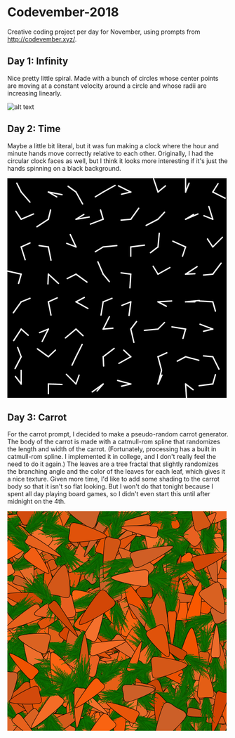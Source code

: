 # Codevember-2018
Creative coding project per day for November, using prompts from http://codevember.xyz/.

## Day 1: Infinity
Nice pretty little spiral. Made with a bunch of circles whose center points are moving at a constant velocity around a circle and whose radii are increasing linearly.

![alt text](https://raw.githubusercontent.com/ejkaplan/Codevember-2018/master/Day1_Infinity/day1_infinity.gif "Infinity")

## Day 2: Time
Maybe a little bit literal, but it was fun making a clock where the hour and minute hands move correctly relative to each other. Originally, I had the circular clock faces as well, but I think it looks more interesting if it's just the hands spinning on a black background.

![alt text](https://raw.githubusercontent.com/ejkaplan/Codevember-2018/master/Day2_Time/day2_time.gif "Time")

## Day 3: Carrot
For the carrot prompt, I decided to make a pseudo-random carrot generator. The body of the carrot is made with a catmull-rom spline that randomizes the length and width of the carrot. (Fortunately, processing has a built in catmull-rom spline. I implemented it in college, and I don't really feel the need to do it again.) The leaves are a tree fractal that slightly randomizes the branching angle and the color of the leaves for each leaf, which gives it a nice texture. Given more time, I'd like to add some shading to the carrot body so that it isn't so flat looking. But I won't do that tonight because I spent all day playing board games, so I didn't even start this until after midnight on the 4th.

![alt text](https://raw.githubusercontent.com/ejkaplan/Codevember-2018/master/Day3_Carrot/day3_carrot.gif "Carrot")
